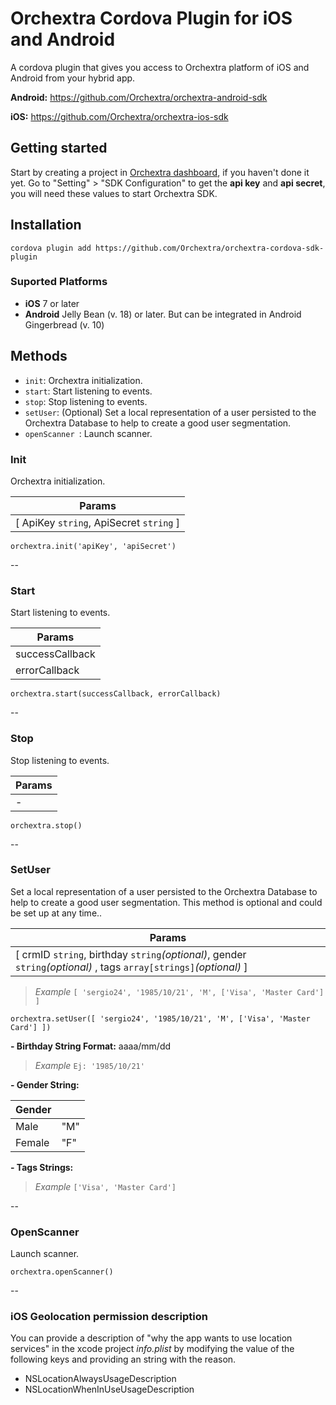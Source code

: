# Orchextra Cordova Plugin for iOS and Android

A cordova plugin that gives you access to Orchextra platform of iOS and Android from your hybrid app.

**Android:** <https://github.com/Orchextra/orchextra-android-sdk>

**iOS:** <https://github.com/Orchextra/orchextra-ios-sdk>

## Getting started
Start by creating a project in [Orchextra dashboard][dashboard], if you haven't done it yet. Go to "Setting" > "SDK Configuration" to get the **api key** and **api secret**, you will need these values to start Orchextra SDK.

## Installation

    cordova plugin add https://github.com/Orchextra/orchextra-cordova-sdk-plugin
    
### Suported Platforms
- **iOS** 7 or later
- **Android** Jelly Bean (v. 18) or later. But can be integrated in Android Gingerbread (v. 10)

## Methods

- `init`: Orchextra initialization.
- `start`: Start listening to events.
- `stop`: Stop listening to events.
- `setUser`: (Optional) Set a local representation of a user persisted to the Orchextra Database to help to create a good user segmentation.
- `openScanner `: Launch scanner.


### Init
Orchextra initialization.

| Params |
| --- |
| [ ApiKey `string`, ApiSecret `string` ] |

	orchextra.init('apiKey', 'apiSecret')
--

### Start
Start listening to events.

| Params |
| --- |
| successCallback |
| errorCallback |

	orchextra.start(successCallback, errorCallback)

--
### Stop
Stop listening to events.

| Params |
| --- |
| - |

	orchextra.stop()
--
### SetUser

Set a local representation of a user persisted to the Orchextra Database to help to create a good user segmentation. This method is optional and could be set up at any time..

| Params |
| --- |
| [ crmID `string`, birthday `string`*(optional)*, gender `string`*(optional)* , tags `array[strings]`*(optional)* ] | 
>*Example* `[ 'sergio24', '1985/10/21', 'M', ['Visa', 'Master Card'] ]`

	orchextra.setUser([ 'sergio24', '1985/10/21', 'M', ['Visa', 'Master Card'] ])

**- Birthday String Format:** aaaa/mm/dd  
 
>*Example* `Ej: '1985/10/21'`

**- Gender String:**

| Gender |  |
| --- | --- |
|  Male | "M" |
| Female | "F" |

**- Tags Strings:**

>*Example* `['Visa', 'Master Card']`

--
### OpenScanner
 Launch scanner.

	orchextra.openScanner()

--

### iOS Geolocation permission description

You can provide a description of "why the app wants to use location services" in the xcode project *info.plist* by modifying the value of the following keys and providing an string with the reason.

* NSLocationAlwaysUsageDescription
* NSLocationWhenInUseUsageDescription

[dashboard]: https://dashboard.orchextra.io